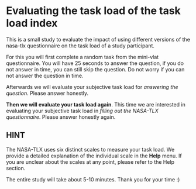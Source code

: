 # Evaluating the task load of the task load index

This is a small study to evaluate the impact of using different versions of the nasa-tlx questionnaire on the task load of a study participant.

For this you will first complete a random task from the mini-vlat questionnaire. You will have 25 seconds to answer the question, if you do not answer in time, you can still skip the question. Do not worry if you can not answer the question in time.

Afterwards we will evaluate your subjective task load for _answering the question_. Please answer honestly.

**Then we will evaluate your task load again**. This time we are interested in evaluating your subjective task load in _filling out the NASA-TLX questionnaire_. Please answer honestly again.

## HINT

The NASA-TLX uses six distinct scales to measure your task load. We provide a detailed explanation of the individual scale in the **Help** menu. If you are unclear about the scales at any point, please refer to the Help section.


The entire study will take about 5-10 minutes. Thank you for your time :)


